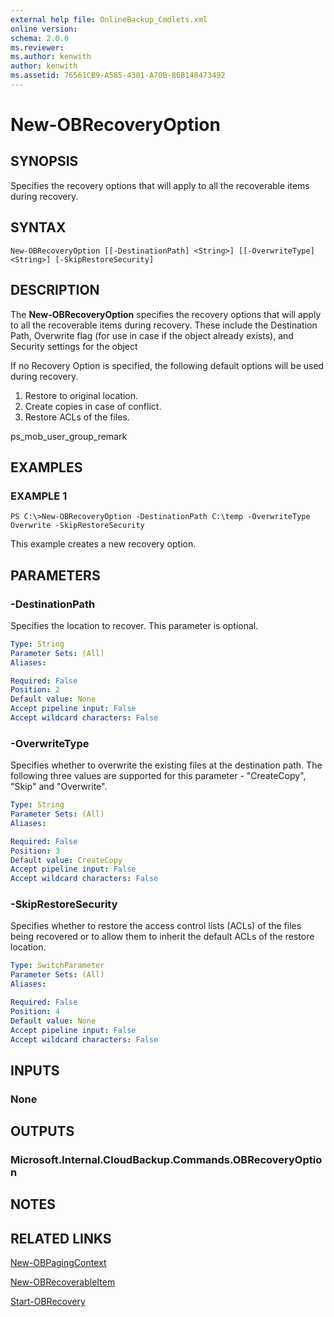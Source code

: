 ```yaml
---
external help file: OnlineBackup_Cmdlets.xml
online version: 
schema: 2.0.0
ms.reviewer:
ms.author: kenwith
author: kenwith
ms.assetid: 76561CB9-A585-4301-A70B-86B148473492
---
```


# New-OBRecoveryOption

## SYNOPSIS
Specifies the recovery options that will apply to all the recoverable items during recovery.

## SYNTAX

```
New-OBRecoveryOption [[-DestinationPath] <String>] [[-OverwriteType] <String>] [-SkipRestoreSecurity]
```

## DESCRIPTION
The **New-OBRecoveryOption** specifies the recovery options that will apply to all the recoverable items during recovery.
These include the Destination Path, Overwrite flag (for use in case if the object already exists), and Security settings for the object

If no Recovery Option is specified, the following default options will be used during recovery. 
  1)  Restore to original location. 
  2)  Create copies in case of conflict. 
  3)  Restore ACLs of the files.

ps_mob_user_group_remark

## EXAMPLES

### EXAMPLE 1
```
PS C:\>New-OBRecoveryOption -DestinationPath C:\temp -OverwriteType Overwrite -SkipRestoreSecurity
```

This example creates a new recovery option.

## PARAMETERS

### -DestinationPath
Specifies the location to recover.
This parameter is optional.

```yaml
Type: String
Parameter Sets: (All)
Aliases: 

Required: False
Position: 2
Default value: None
Accept pipeline input: False
Accept wildcard characters: False
```

### -OverwriteType
Specifies whether to overwrite the existing files at the destination path.
The following three values are supported for this parameter - "CreateCopy", "Skip" and "Overwrite".

```yaml
Type: String
Parameter Sets: (All)
Aliases: 

Required: False
Position: 3
Default value: CreateCopy
Accept pipeline input: False
Accept wildcard characters: False
```

### -SkipRestoreSecurity
Specifies whether to restore the access control lists (ACLs) of the files being recovered or to allow them to inherit the default ACLs of the restore location.

```yaml
Type: SwitchParameter
Parameter Sets: (All)
Aliases: 

Required: False
Position: 4
Default value: None
Accept pipeline input: False
Accept wildcard characters: False
```

## INPUTS

### None

## OUTPUTS

### Microsoft.Internal.CloudBackup.Commands.OBRecoveryOption

## NOTES

## RELATED LINKS

[New-OBPagingContext](./New-OBPagingContext.md)

[New-OBRecoverableItem](./New-OBRecoverableItem.md)

[Start-OBRecovery](./Start-OBRecovery.md)

